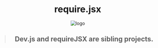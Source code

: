 <div align=center>

# require.jsx

![logo](https://github.com/user-attachments/assets/0a44223f-e00c-4ec7-97fa-1b567b0e8310)
> ## Dev.js and requireJSX are sibling projects.
</div>
